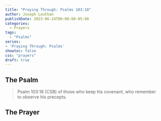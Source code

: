 ```yaml
---
title: "Praying Through: Psalms 103:18"
author: Joseph Louthan
publishDate: 2023-06-24T00:00:00-05:00
categories:
  - Prayers
tags:
  - "Psalms"
series:
- 'Praying Through: Psalms'
showtoc: false
css: "prayers"
draft: true
---
```

## The Psalm

>Psalm 103:18 (CSB) of those who keep his covenant, who remember to observe his precepts. 

## The Prayer

<div style="font-variant: small-caps;">

</div>

```text

```
